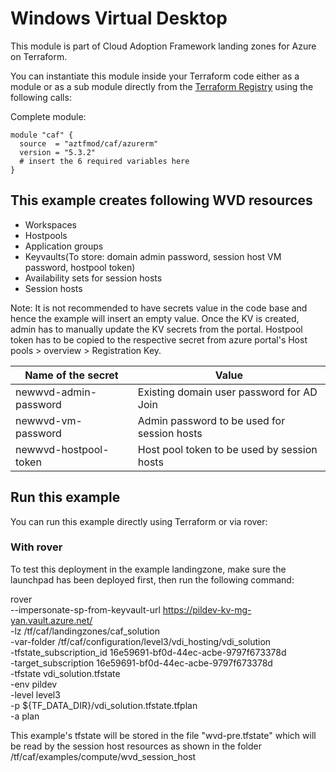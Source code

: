 # Windows Virtual Desktop

This module is part of Cloud Adoption Framework landing zones for Azure on Terraform.

You can instantiate this module inside your Terraform code either as a module or as a sub module directly from the [Terraform Registry](https://registry.terraform.io/modules/aztfmod/caf/azurerm/latest) using the following calls:

Complete module:
```hcl
module "caf" {
  source  = "aztfmod/caf/azurerm"
  version = "5.3.2"
  # insert the 6 required variables here
}
```
## This example creates following WVD resources

* Workspaces
* Hostpools
* Application groups
* Keyvaults(To store: domain admin password, session host VM password, hostpool token)
* Availability sets for session hosts
* Session hosts

Note: It is not recommended to have secrets value in the code base and hence the example will insert an empty value. Once the KV is created, admin has to manually update the KV secrets from the portal.
Hostpool token has to be copied to the respective secret from azure portal's Host pools > overview > Registration Key.


| Name of the secret      | Value                                                       |
|-------------------------|-------------------------------------------------------------|
| newwvd-admin-password   | Existing domain user password for AD Join                   |
| newwvd-vm-password      | Admin password to be used for session hosts                 |
| newwvd-hostpool-token   | Host pool token to be used by session hosts                 |


## Run this example

You can run this example directly using Terraform or via rover:


### With rover

To test this deployment in the example landingzone, make sure the launchpad has been deployed first, then run the following command:

rover \
  --impersonate-sp-from-keyvault-url https://pildev-kv-mg-yan.vault.azure.net/ \
  -lz /tf/caf/landingzones/caf_solution \
  -var-folder /tf/caf/configuration/level3/vdi_hosting/vdi_solution \
  -tfstate_subscription_id 16e59691-bf0d-44ec-acbe-9797f673378d \
  -target_subscription 16e59691-bf0d-44ec-acbe-9797f673378d \
  -tfstate vdi_solution.tfstate \
  -env pildev \
  -level level3 \
  -p ${TF_DATA_DIR}/vdi_solution.tfstate.tfplan \
  -a plan

This example's tfstate will be stored in the file "wvd-pre.tfstate" which will be read by the session host resources as shown in the folder  /tf/caf/examples/compute/wvd_session_host